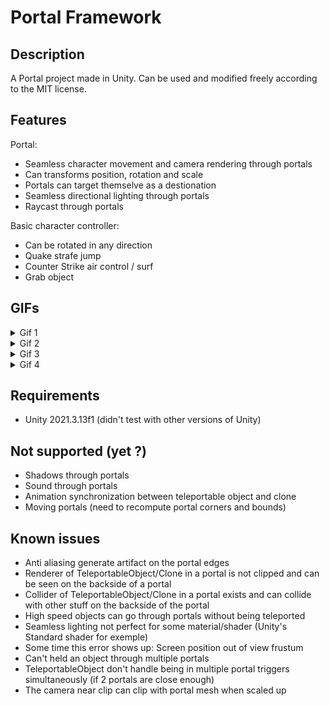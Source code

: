 # Portal Framework

## Description

A Portal project made in Unity.
Can be used and modified freely according to the MIT license.

## Features

Portal:
* Seamless character movement and camera rendering through portals
* Can transforms position, rotation and scale
* Portals can target themselve as a destionation
* Seamless directional lighting through portals
* Raycast through portals
	
Basic character controller:
* Can be rotated in any direction
* Quake strafe jump
* Counter Strike air control / surf
* Grab object

## GIFs

<details>
  <summary>Gif 1</summary>
  
  ![gif-1](https://github.com/FredMarquer/PortalFramework/blob/main/Gifs/portal-1.gif)
</details>

<details>
  <summary>Gif 2</summary>
  
  ![gif-2](https://github.com/FredMarquer/PortalFramework/blob/main/Gifs/portal-2.gif)
</details>

<details>
  <summary>Gif 3</summary>
  
  ![gif-3](https://github.com/FredMarquer/PortalFramework/blob/main/Gifs/portal-3.gif)
</details>

<details>
  <summary>Gif 4</summary>
  
  ![gif-4](https://github.com/FredMarquer/PortalFramework/blob/main/Gifs/portal-4.gif)
</details>

## Requirements

* Unity 2021.3.13f1 (didn't test with other versions of Unity)

## Not supported (yet ?)

* Shadows through portals
* Sound through portals
* Animation synchronization between teleportable object and clone
* Moving portals (need to recompute portal corners and bounds)

## Known issues

* Anti aliasing generate artifact on the portal edges
* Renderer of TeleportableObject/Clone in a portal is not clipped and can be seen on the backside of a portal
* Collider of TeleportableObject/Clone in a portal exists and can collide with other stuff on the backside of the portal
* High speed objects can go through portals without being teleported
* Seamless lighting not perfect for some material/shader (Unity's Standard shader for exemple)
* Some time this error shows up: Screen position out of view frustum
* Can't held an object through multiple portals
* TeleportableObject don't handle being in multiple portal triggers simultaneously (if 2 portals are close enough)
* The camera near clip can clip with portal mesh when scaled up
